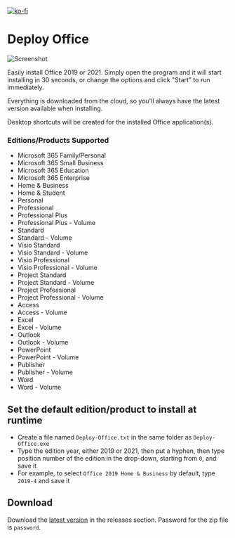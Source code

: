 [![ko-fi](https://ko-fi.com/img/githubbutton_sm.svg)](https://ko-fi.com/W7W64WAXN)

# Deploy Office

![Screenshot](https://github.com/asheroto/Deploy-Office/blob/master/screenshot.webp?raw=true)

Easily install Office 2019 or 2021. Simply open the program and it will start installing in 30 seconds, or change the options and click "Start" to run immediately.

Everything is downloaded from the cloud, so you'll always have the latest version available when installing.

Desktop shortcuts will be created for the installed Office application(s).

### Editions/Products Supported
- Microsoft 365 Family/Personal
- Microsoft 365 Small Business
- Microsoft 365 Education
- Microsoft 365 Enterprise
- Home & Business
- Home & Student
- Personal
- Professional
- Professional Plus
- Professional Plus - Volume
- Standard
- Standard - Volume
- Visio Standard
- Visio Standard - Volume
- Visio Professional
- Visio Professional - Volume
- Project Standard
- Project Standard - Volume
- Project Professional
- Project Professional - Volume
- Access
- Access - Volume
- Excel
- Excel - Volume
- Outlook
- Outlook - Volume
- PowerPoint
- PowerPoint - Volume
- Publisher
- Publisher - Volume
- Word
- Word - Volume

## Set the default edition/product to install at runtime
- Create a file named `Deploy-Office.txt` in the same folder as `Deploy-Office.exe`
- Type the edition year, either 2019 or 2021, then put a hyphen, then type position number of the edition in the drop-down, starting from `0`, and save it
- For example, to select `Office 2019 Home & Business` by default, type `2019-4` and save it

## Download

Download the [latest version](https://github.com/asheroto/Deploy-Office/releases/latest/download) in the releases section. Password for the zip file is `password`.
